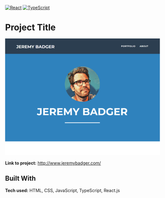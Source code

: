 [![React][React.js]][React-url]
[![TypeScript][Typescript.com]][Typescript-url]

# Project Title

[![Product Name Screen Shot][product-screenshot]](https://www.jeremybadger.com)

**Link to project:** http://www.jeremybadger.com/

## Built With

**Tech used:** HTML, CSS, JavaScript, TypeScript, React.js

[product-screenshot]: /images/screenshot.png
[React.js]: https://img.shields.io/badge/React-20232A?style=for-the-badge&logo=react&logoColor=61DAFB
[React-url]: https://reactjs.org/
[React-router.com]: https://img.shields.io/badge/React_Router-CA4245?style=for-the-badge&logo=react-router&logoColor=white
[React-router-url]: https://reactrouter.com/
[React-query.com]: https://img.shields.io/badge/React_Query-FF4154?style=for-the-badge&logo=ReactQuery&logoColor=white
[React-query-url]: https://tanstack.com/query/v3
[Typescript.com]: https://img.shields.io/badge/TypeScript-007ACC?style=for-the-badge&logo=typescript&logoColor=white
[Typescript-url]: https://typescriptlang.org
